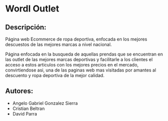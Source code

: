 # Wordl Outlet

## Descripción: 

Página web Ecommerce de ropa deportiva, enfocada en los mejores descuestos de las mejores marcas a nivel nacional.

Página enfocada en la busqueda de aquellas prendas que se encuentran en las outlet de las mejores marcas deportivas
y facilitarle a los clientes el acceso a estos articulos con los mejores precios en el mercado, convirtiendose asi,
una de las paginas web mas visitadas por amantes al descuento y ropa deportiva de la mejor calidad.

## Autores:

* Angelo Gabriel Gonzalez Sierra
* Cristian Beltran
* David Parra

